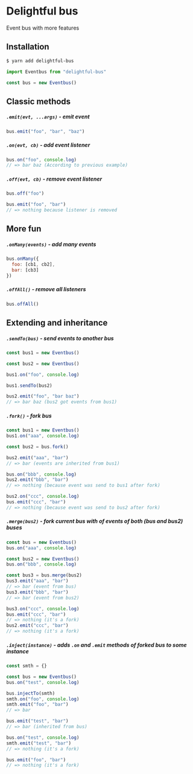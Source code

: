 # Delightful bus

Event bus with more features

## Installation

```bash
$ yarn add delightful-bus
```

```javascript
import Eventbus from "delightful-bus"

const bus = new Eventbus()
```

## Classic methods

##### `.emit(evt, ...args)` - emit event

```javascript
bus.emit("foo", "bar", "baz")
```

##### `.on(evt, cb)` - add event listener

```javascript
bus.on("foo", console.log)
// => bar baz (According to previous example)
```

##### `.off(evt, cb)` - remove event listener

```javascript
bus.off("foo")

bus.emit("foo", "bar")
// => nothing because listener is removed
```

## More fun

##### `.onMany(events)` - add many events

```javascript
bus.onMany({
  foo: [cb1, cb2],
  bar: [cb3]
})
```

##### `.offAll()` - remove all listeners

```javascript
bus.offAll()
```

## Extending and inheritance

##### `.sendTo(bus)` - send events to another bus

```javascript
const bus1 = new Eventbus()

const bus2 = new Eventbus()

bus1.on("foo", console.log)

bus1.sendTo(bus2)

bus2.emit("foo", "bar baz")
// => bar baz (bus2 got events from bus1)
```

##### `.fork()` - fork bus

```javascript
const bus1 = new Eventbus()
bus1.on("aaa", console.log)

const bus2 = bus.fork()

bus2.emit("aaa", "bar")
// => bar (events are inherited from bus1)

bus.on("bbb", console.log)
bus2.emit("bbb", "bar")
// => nothing (because event was send to bus1 after fork)

bus2.on("ccc", console.log)
bus.emit("ccc", "bar")
// => nothing (because event was send to bus2 after fork)
```

##### `.merge(bus2)` - fork current bus with of events of both (bus and bus2) buses

```javascript
const bus = new Eventbus()
bus.on("aaa", console.log)

const bus2 = new Eventbus()
bus.on("bbb", console.log)

const bus3 = bus.merge(bus2)
bus3.emit("aaa", "bar")
// => bar (event from bus)
bus3.emit("bbb", "bar")
// => bar (event from bus2)

bus3.on("ccc", console.log)
bus.emit("ccc", "bar")
// => nothing (it's a fork)
bus2.emit("ccc", "bar")
// => nothing (it's a fork)
```

##### `.inject(instance)` - adds `.on` and `.emit` methods of forked bus to some instance

```javascript
const smth = {}

const bus = new Eventbus()
bus.on("test", console.log)

bus.injectTo(smth)
smth.on("foo", console.log)
smth.emit("foo", "bar")
// => bar

bus.emit("test", "bar")
// => bar (inherited from bus)

bus.on("test", console.log)
smth.emit("test", "bar")
// => nothing (it's a fork)

bus.emit("foo", "bar")
// => nothing (it's a fork)
```
